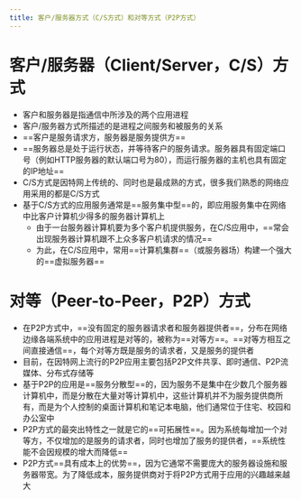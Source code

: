 ```yaml
---
title: 客户/服务器方式（C/S方式）和对等方式（P2P方式）
---
```




# 客户/服务器（Client/Server，C/S）方式

- 客户和服务器是指通信中所涉及的两个应用进程
- 客户/服务器方式所描述的是进程之间服务和被服务的关系
- ==客户是服务请求方，服务器是服务提供方==
- ==服务器总是处于运行状态，并等待客户的服务请求。服务器具有固定端口号（例如HTTP服务器的默认端口号为80），而运行服务器的主机也具有固定的IP地址==
- C/S方式是因特网上传统的、同时也是最成熟的方式，很多我们熟悉的网络应用采用的都是C/S方式
- 基于C/S方式的应用服务通常是==服务集中型==的，即应用服务集中在网络中比客户计算机少得多的服务器计算机上
  - 由于一台服务器计算机要为多个客户机提供服务，在C/S应用中，==常会出现服务器计算机跟不上众多客户机请求的情况==
  - 为此，在C/S应用中，常用==计算机集群==（或服务器场）构建一个强大的==虚拟服务器==

# 对等（Peer-to-Peer，P2P）方式

- 在P2P方式中，==没有固定的服务器请求者和服务器提供者==，分布在网络边缘各端系统中的应用进程是对等的，被称为==对等方==。==对等方相互之间直接通信==，每个对等方既是服务的请求者，又是服务的提供者
- 目前，在因特网上流行的P2P应用主要包括P2P文件共享、即时通信、P2P流媒体、分布式存储等
- 基于P2P的应用是==服务分散型==的，因为服务不是集中在少数几个服务器计算机中，而是分散在大量对等计算机中，这些计算机并不为服务提供商所有，而是为个人控制的桌面计算机和笔记本电脑，他们通常位于住宅、校园和办公室中
- P2P方式的最突出特性之一就是它的==可拓展性==。因为系统每增加一个对等方，不仅增加的是服务的请求者，同时也增加了服务的提供者，==系统性能不会因规模的增大而降低==
- P2P方式==具有成本上的优势==，因为它通常不需要庞大的服务器设施和服务器带宽。为了降低成本，服务提供商对于将P2P方式用于应用的兴趣越来越大